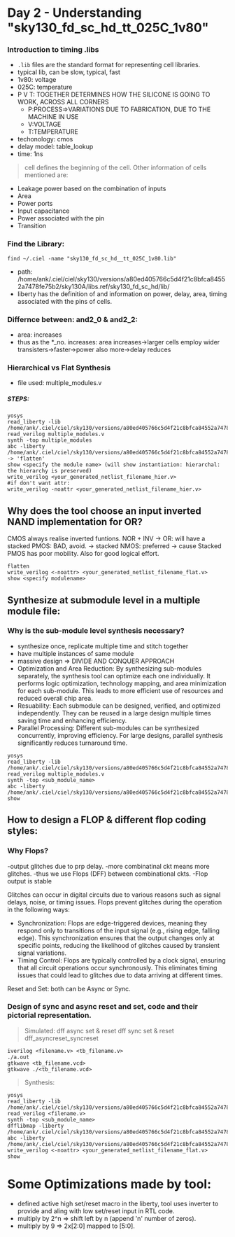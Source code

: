 # Day 2 - Understanding "sky130_fd_sc_hd_tt_025C_1v80"

### Introduction to timing .libs
- ```.lib``` files are the standard format for representing cell libraries.
- typical lib, can be slow, typical, fast
- 1v80: voltage
- 025C: temperature
- P V T: TOGETHER DETERMINES HOW THE SILICONE IS GOING TO WORK, ACROSS ALL CORNERS
	- P:PROCESS=>VARIATIONS DUE TO FABRICATION, DUE TO THE MACHINE IN USE
	- V:VOLTAGE
	- T:TEMPERATURE
- techonology: cmos
- delay model: table_lookup
- time: 1ns

> cell defines the beginning of the cell. Other information of cells mentioned are:
- Leakage power based on the combination of inputs
- Area
- Power ports
- Input capacitance
- Power associated with the pin
- Transition

### Find the Library:
```
find ~/.ciel -name "sky130_fd_sc_hd__tt_025C_1v80.lib"
```

- path: /home/ank/.ciel/ciel/sky130/versions/a80ed405766c5d4f21c8bfca84552a7478fe75b2/sky130A/libs.ref/sky130_fd_sc_hd/lib/
- liberty has the definition of and information on power, delay, area, timing associated with the pins of cells.

### Differnce between: and2_0 & and2_2:
- area: increases
- thus as the *_no. increases: area increases->larger cells employ wider transisters->faster->power also more->delay reduces

### Hierarchical vs Flat Synthesis
- file used: multiple_modules.v
##### STEPS:
```
yosys
read_liberty -lib /home/ank/.ciel/ciel/sky130/versions/a80ed405766c5d4f21c8bfca84552a7478fe75b2/sky130A/libs.ref/sky130_fd_sc_hd/lib/sky130_fd_sc_hd__tt_025C_1v80.lib
read_verilog multiple_modules.v
synth -top multiple_modules
abc -liberty /home/ank/.ciel/ciel/sky130/versions/a80ed405766c5d4f21c8bfca84552a7478fe75b2/sky130A/libs.ref/sky130_fd_sc_hd/lib/sky130_fd_sc_hd__tt_025C_1v80.lib
-> 'flatten' 
show <specify the module name> (will show instantiation: hierarchal: the hierarchy is preserved)
write_verilog <your_generated_netlist_filename_hier.v>
#if don't want attr:
write_verilog -noattr <your_generated_netlist_filename_hier.v>
```

## Why does the tool choose an input inverted NAND implementation for OR?

CMOS always realise inverted funtions.
NOR + INV -> OR: will have a stacked PMOS: BAD, avoid. -> stacked NMOS: preferred -> cause Stacked PMOS has poor mobility. Also for good logical effort.

```
flatten
write_verilog <-noattr> <your_generated_netlist_filename_flat.v>
show <specify modulename>
```

## Synthesize at submodule level in a multiple module file:

### Why is the sub-module level synthesis necessary?
- synthesize once, replicate multiple time and stitch together
- have multiple instances of same module
- massive design => DIVIDE AND CONQUER APPROACH
- Optimization and Area Reduction: By synthesizing sub-modules separately, the synthesis tool can optimize each one individually. It performs logic optimization, technology mapping, and area minimization for each sub-module. This leads to more efficient use of resources and reduced overall chip area.
- Resuability: Each submodule can be designed, verified, and optimized independently. They can be reused in a large design multiple times saving time and enhancing efficiency. 
- Parallel Processing: Different sub-modules can be synthesized concurrently, improving efficiency. For large designs, parallel synthesis significantly reduces turnaround time.

```
yosys
read_liberty -lib /home/ank/.ciel/ciel/sky130/versions/a80ed405766c5d4f21c8bfca84552a7478fe75b2/sky130A/libs.ref/sky130_fd_sc_hd/lib/sky130_fd_sc_hd__tt_025C_1v80.lib
read_verilog multiple_modules.v
synth -top <sub_module_name>
abc -liberty /home/ank/.ciel/ciel/sky130/versions/a80ed405766c5d4f21c8bfca84552a7478fe75b2/sky130A/libs.ref/sky130_fd_sc_hd/lib/sky130_fd_sc_hd__tt_025C_1v80.lib
show
```

## How to design a FLOP & different flop coding styles:

### Why Flops?
-output glitches due to prp delay.
-more combinatinal ckt means more glitches.
-thus we use Flops (DFF) between combinational ckts.
-Flop output is stable

Glitches can occur in digital circuits due to various reasons such as signal delays, noise, or timing issues. Flops prevent glitches during the operation in the following ways:
- Synchronization: Flops are edge-triggered devices, meaning they respond only to transitions of the input signal (e.g., rising edge, falling edge). This synchronization ensures that the output changes only at specific points, reducing the likelihood of glitches caused by transient signal variations.
- Timing Control: Flops are typically controlled by a clock signal, ensuring that all circuit operations occur synchronously. This eliminates timing issues that could lead to glitches due to data arriving at different times.

Reset and Set: both can be Async or Sync.
### Design of sync and async reset and set, code and their pictorial representation.

> Simulated: 
	dff async set & reset
	dff sync set & reset
	dff_asyncreset_syncreset
```
iverilog <filename.v> <tb_filename.v>
./a.out
gtkwave <tb_filename.vcd>
gtkwave ./<tb_filename.vcd>
```

> Synthesis:
```
yosys
read_liberty -lib /home/ank/.ciel/ciel/sky130/versions/a80ed405766c5d4f21c8bfca84552a7478fe75b2/sky130A/libs.ref/sky130_fd_sc_hd/lib/sky130_fd_sc_hd__tt_025C_1v80.lib
read_verilog <filename.v>
synth -top <sub_module_name>
dfflibmap -liberty /home/ank/.ciel/ciel/sky130/versions/a80ed405766c5d4f21c8bfca84552a7478fe75b2/sky130A/libs.ref/sky130_fd_sc_hd/lib/sky130_fd_sc_hd__tt_025C_1v80.lib
abc -liberty /home/ank/.ciel/ciel/sky130/versions/a80ed405766c5d4f21c8bfca84552a7478fe75b2/sky130A/libs.ref/sky130_fd_sc_hd/lib/sky130_fd_sc_hd__tt_025C_1v80.lib
write_verilog <-noattr> <your_generated_netlist_filename_flat.v>
show
```

# Some Optimizations made by tool:
- defined active high set/reset macro in the liberty, tool uses inverter to provide and aling with low set/reset input in RTL code.
- multiply by 2^n => shift left by n (append 'n' number of zeros).
- multiply by 9 => 2x[2:0] mapped to [5:0].

